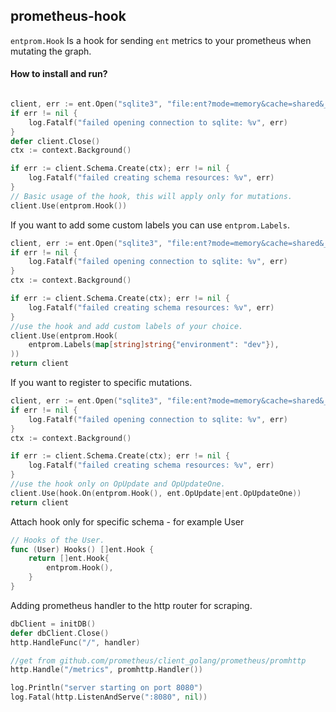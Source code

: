## prometheus-hook

`entprom.Hook` Is a hook for sending `ent` metrics to your prometheus when mutating the graph.

#### How to install and run?

```go

client, err := ent.Open("sqlite3", "file:ent?mode=memory&cache=shared&_fk=1")
if err != nil {
    log.Fatalf("failed opening connection to sqlite: %v", err)
}
defer client.Close()
ctx := context.Background()

if err := client.Schema.Create(ctx); err != nil {
    log.Fatalf("failed creating schema resources: %v", err)
}
// Basic usage of the hook, this will apply only for mutations.
client.Use(entprom.Hook())
```

If you want to add some custom labels you can use `entprom.Labels`.

```go
client, err := ent.Open("sqlite3", "file:ent?mode=memory&cache=shared&_fk=1")
if err != nil {
    log.Fatalf("failed opening connection to sqlite: %v", err)
}
ctx := context.Background()

if err := client.Schema.Create(ctx); err != nil {
    log.Fatalf("failed creating schema resources: %v", err)
}
//use the hook and add custom labels of your choice.
client.Use(entprom.Hook(
    entprom.Labels(map[string]string{"environment": "dev"}),
))
return client
```
If you want to register to specific mutations.

```go
client, err := ent.Open("sqlite3", "file:ent?mode=memory&cache=shared&_fk=1")
if err != nil {
    log.Fatalf("failed opening connection to sqlite: %v", err)
}
ctx := context.Background()

if err := client.Schema.Create(ctx); err != nil {
    log.Fatalf("failed creating schema resources: %v", err)
}
//use the hook only on OpUpdate and OpUpdateOne.
client.Use(hook.On(entprom.Hook(), ent.OpUpdate|ent.OpUpdateOne))
return client
```

Attach hook only for specific schema - for example User

```go
// Hooks of the User.
func (User) Hooks() []ent.Hook {
    return []ent.Hook{
        entprom.Hook(),
    }
}
```


Adding prometheus handler to the http router for scraping.

```go
dbClient = initDB()
defer dbClient.Close()
http.HandleFunc("/", handler)

//get from github.com/prometheus/client_golang/prometheus/promhttp
http.Handle("/metrics", promhttp.Handler())

log.Println("server starting on port 8080")
log.Fatal(http.ListenAndServe(":8080", nil))
```
